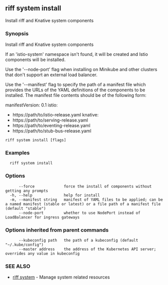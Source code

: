 ## riff system install

Install riff and Knative system components

### Synopsis

Install riff and Knative system components

If an 'istio-system' namespace isn't found, it will be created and Istio components will be installed.

Use the '--node-port' flag when installing on Minikube and other clusters that don't support an external load balancer.

Use the '--manifest' flag to specify the path of a manifest file which provides the URLs of the YAML definitions of the
components to be installed. The manifest file contents should be of the following form:

manifestVersion: 0.1
istio:
  - https://path/to/istio-release.yaml
knative:
  - https://path/to/serving-release.yaml
  - https://path/to/eventing-release.yaml
  - https://path/to/stub-bus-release.yaml


```
riff system install [flags]
```

### Examples

```
  riff system install
```

### Options

```
      --force             force the install of components without getting any prompts
  -h, --help              help for install
  -m, --manifest string   manifest of YAML files to be applied; can be a named manifest (stable or latest) or a file path of a manifest file (default "stable")
      --node-port         whether to use NodePort instead of LoadBalancer for ingress gateways
```

### Options inherited from parent commands

```
      --kubeconfig path   the path of a kubeconfig (default "~/.kube/config")
      --master address    the address of the Kubernetes API server; overrides any value in kubeconfig
```

### SEE ALSO

* [riff system](riff_system.md)	 - Manage system related resources

